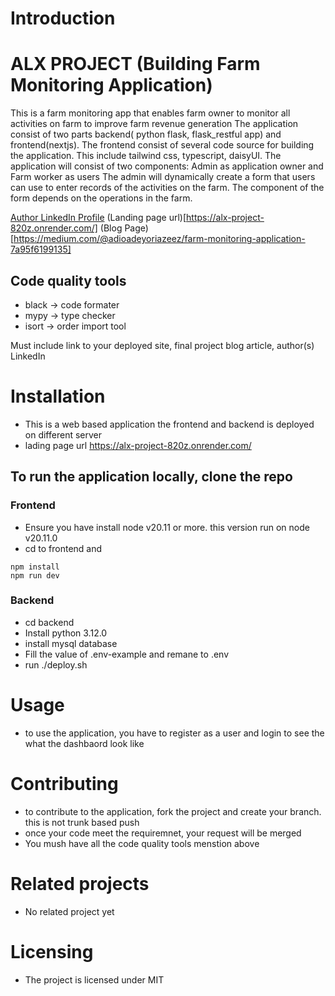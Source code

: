 # Introduction 

# ALX PROJECT (Building Farm Monitoring Application)
This is a farm monitoring app that enables farm owner to monitor all activities on farm to improve farm revenue generation
The application consist of two parts backend( python flask, flask_restful app) and frontend(nextjs). The frontend consist of several code source for building the application. This include tailwind css, typescript, daisyUI.
The application will consist of two components: Admin as application owner and Farm worker as users
The admin will dynamically create a form that users can use to enter records of the activities on the farm.
The component of the form depends on the operations in the farm.

[Author LinkedIn Profile](https://www.linkedin.com/in/adio-azeez-adeyori-a70430148/)
(Landing page url)[https://alx-project-820z.onrender.com/]
(Blog Page)[https://medium.com/@adioadeyoriazeez/farm-monitoring-application-7a95f6199135]


## Code quality tools
- black -> code formater
- mypy -> type checker
- isort -> order import tool

Must include link to your deployed site, final project blog article, author(s) LinkedIn
# Installation
- This  is a web based application the frontend and backend is deployed on different server
- lading page url https://alx-project-820z.onrender.com/

## To run the application locally, clone the repo
### Frontend
- Ensure you have install node v20.11 or more. this version run on node v20.11.0
- cd to frontend and 
```
npm install
npm run dev
```
### Backend
- cd backend
- Install  python 3.12.0 
- install mysql database
- Fill the value of .env-example and remane to .env
- run ./deploy.sh

# Usage
- to use the application, you have to register as a user  and login to see the what the dashbaord look like
# Contributing
- to contribute to the application, fork the project and create your branch. this is not trunk based push
- once your code meet the requiremnet, your request will be merged
- You mush have all the code quality tools menstion above

# Related projects
-  No related project yet
#  Licensing
- The project is licensed under MIT
